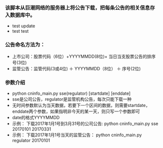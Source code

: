 
### 该脚本从巨潮网络的服务器上将公告下载，把每条公告的相关信息存入数据库中。

* test update
* test test

### 公告命名方法为：
* 上市公司：股票代码（6位）+YYYYMMDD(8位)+ 当日当支股票公告的排序号(3位)
* 监管公告：监管代码(3或4位) ＋ YYYYMMDD（8位） ＋ 序号(2位)

### 参数介绍
* python cninfo_main.py sse(regulator) [startdate] [enddate]
* sse是公司公告，regulator是监管机构公告，每次只能下载一种
* 无时间参数默认为当天数据，若要下一个区间的数据，则需要startdate，enddate两个参数，如果指明非今天的某一天，则只写一个参数即可
* date的格式YYYYMMDD
* 示例： 下载2017年1月1号到3月31号的公司公告: python cninfo_main.py sse 20170101 20170331
* 示例： 下载2017年1月1号当天的监管公告： python cninfo_main.py regulator 20170101